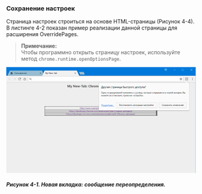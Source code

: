 ### Сохранение настроек

Страница настроек строиться на основе HTML-страницы \(Рисунок 4-4\). В листинге 4-2 показан пример реализации данной страницы для расширения OverridePages.

> **Примечание:**  
> Чтобы программно открыть страницу настроек, используйте метод `chrome.runtime.openOptionsPage`.

![Рисунок 4-1. Новая вкладка: сообщение переопределения](/assets/figure-4-1.png)

##### Рисунок 4-1. _Новая вкладка: сообщение переопределения._




